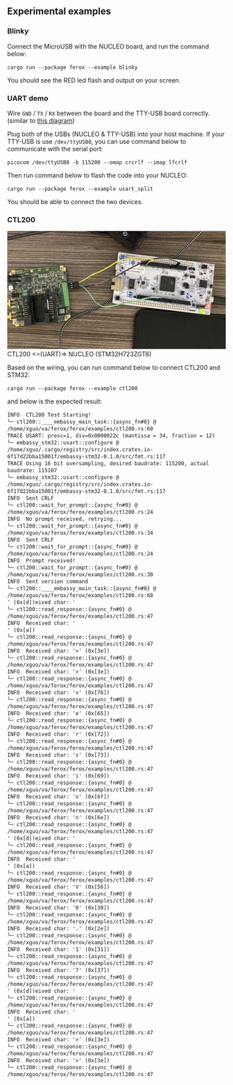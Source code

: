 ## Experimental examples
### Blinky
Connect the MicroUSB with the NUCLEO board, and run the command below:
```
cargo run --package ferox --example blinky
```

You should see the RED led flash and output on your screen.

### UART demo
Wire `GND` / `TX` / `RX` between the board and the TTY-USB board correctly. (similar to [this diagram](https://microcontrollerslab.com/wp-content/uploads/2021/12/STM32-with-FTDI-programmer-connection-diagram.jpg))

Plug both of the USBs (NUCLEO & TTY-USB) into your host machine. If your TTY-USB is use `/dev/ttyUSB0`, you can use command below to communicate with the serial port:
```
picocom /dev/ttyUSB0 -b 115200 --omap crcrlf --imap lfcrlf
```

Then run command below to flash the code into your NUCLEO:
```
cargo run --package ferox --example usart_split
```

You should be able to connect the two devices.

### CTL200

![CTL200 Wiring Diagram](static/ctl200-wiring.png)
CTL200 <=(UART)=> NUCLEO (STM32H723ZGT6)

Based on the wiring, you can run command below to connect CTL200 and STM32:
```shell
cargo run --package ferox --example ctl200
```

and below is the expected result:
```
INFO  CTL200 Test Starting!
└─ ctl200::____embassy_main_task::{async_fn#0} @ /home/xguo/va/ferox/ferox/examples/ctl200.rs:60  
TRACE USART: presc=1, div=0x0000022c (mantissa = 34, fraction = 12)
└─ embassy_stm32::usart::configure @ /home/xguo/.cargo/registry/src/index.crates.io-6f17d22bba15001f/embassy-stm32-0.1.0/src/fmt.rs:117 
TRACE Using 16 bit oversampling, desired baudrate: 115200, actual baudrate: 115107
└─ embassy_stm32::usart::configure @ /home/xguo/.cargo/registry/src/index.crates.io-6f17d22bba15001f/embassy-stm32-0.1.0/src/fmt.rs:117 
INFO  Sent CRLF
└─ ctl200::wait_for_prompt::{async_fn#0} @ /home/xguo/va/ferox/ferox/examples/ctl200.rs:24  
INFO  No prompt received, retrying...
└─ ctl200::wait_for_prompt::{async_fn#0} @ /home/xguo/va/ferox/ferox/examples/ctl200.rs:34  
INFO  Sent CRLF
└─ ctl200::wait_for_prompt::{async_fn#0} @ /home/xguo/va/ferox/ferox/examples/ctl200.rs:24  
INFO  Prompt received!
└─ ctl200::wait_for_prompt::{async_fn#0} @ /home/xguo/va/ferox/ferox/examples/ctl200.rs:30  
INFO  Sent version command
└─ ctl200::____embassy_main_task::{async_fn#0} @ /home/xguo/va/ferox/ferox/examples/ctl200.rs:68  
' (0x[d])eived char: '
└─ ctl200::read_response::{async_fn#0} @ /home/xguo/va/ferox/ferox/examples/ctl200.rs:47  
INFO  Received char: '
' (0x[a])
└─ ctl200::read_response::{async_fn#0} @ /home/xguo/va/ferox/ferox/examples/ctl200.rs:47  
INFO  Received char: '>' (0x[3e])
└─ ctl200::read_response::{async_fn#0} @ /home/xguo/va/ferox/ferox/examples/ctl200.rs:47  
INFO  Received char: '>' (0x[3e])
└─ ctl200::read_response::{async_fn#0} @ /home/xguo/va/ferox/ferox/examples/ctl200.rs:47  
INFO  Received char: 'v' (0x[76])
└─ ctl200::read_response::{async_fn#0} @ /home/xguo/va/ferox/ferox/examples/ctl200.rs:47  
INFO  Received char: 'e' (0x[65])
└─ ctl200::read_response::{async_fn#0} @ /home/xguo/va/ferox/ferox/examples/ctl200.rs:47  
INFO  Received char: 'r' (0x[72])
└─ ctl200::read_response::{async_fn#0} @ /home/xguo/va/ferox/ferox/examples/ctl200.rs:47  
INFO  Received char: 's' (0x[73])
└─ ctl200::read_response::{async_fn#0} @ /home/xguo/va/ferox/ferox/examples/ctl200.rs:47  
INFO  Received char: 'i' (0x[69])
└─ ctl200::read_response::{async_fn#0} @ /home/xguo/va/ferox/ferox/examples/ctl200.rs:47  
INFO  Received char: 'o' (0x[6f])
└─ ctl200::read_response::{async_fn#0} @ /home/xguo/va/ferox/ferox/examples/ctl200.rs:47  
INFO  Received char: 'n' (0x[6e])
└─ ctl200::read_response::{async_fn#0} @ /home/xguo/va/ferox/ferox/examples/ctl200.rs:47  
' (0x[d])eived char: '
└─ ctl200::read_response::{async_fn#0} @ /home/xguo/va/ferox/ferox/examples/ctl200.rs:47  
INFO  Received char: '
' (0x[a])
└─ ctl200::read_response::{async_fn#0} @ /home/xguo/va/ferox/ferox/examples/ctl200.rs:47  
INFO  Received char: 'V' (0x[56])
└─ ctl200::read_response::{async_fn#0} @ /home/xguo/va/ferox/ferox/examples/ctl200.rs:47  
INFO  Received char: '0' (0x[30])
└─ ctl200::read_response::{async_fn#0} @ /home/xguo/va/ferox/ferox/examples/ctl200.rs:47  
INFO  Received char: '.' (0x[2e])
└─ ctl200::read_response::{async_fn#0} @ /home/xguo/va/ferox/ferox/examples/ctl200.rs:47  
INFO  Received char: '1' (0x[31])
└─ ctl200::read_response::{async_fn#0} @ /home/xguo/va/ferox/ferox/examples/ctl200.rs:47  
INFO  Received char: '7' (0x[37])
└─ ctl200::read_response::{async_fn#0} @ /home/xguo/va/ferox/ferox/examples/ctl200.rs:47  
' (0x[d])eived char: '
└─ ctl200::read_response::{async_fn#0} @ /home/xguo/va/ferox/ferox/examples/ctl200.rs:47  
INFO  Received char: '
' (0x[a])
└─ ctl200::read_response::{async_fn#0} @ /home/xguo/va/ferox/ferox/examples/ctl200.rs:47  
INFO  Received char: '>' (0x[3e])
└─ ctl200::read_response::{async_fn#0} @ /home/xguo/va/ferox/ferox/examples/ctl200.rs:47  
INFO  Received char: '>' (0x[3e])
└─ ctl200::read_response::{async_fn#0} @ /home/xguo/va/ferox/ferox/examples/ctl200.rs:47
```
